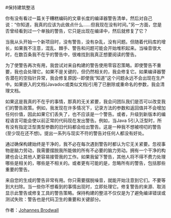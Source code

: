 #保持建筑整洁

你有没有看过一篇关于糟糕编码的文章长度的编译器警告清单，然后对自己说：“你知道，我真的应该为此做点什么……但我现在没有时间。”另一方面，您是否曾经看到过一个单独的警告，它只是出现在编译中，然后就修复了它？

当我从头开始一个新项目时，没有警告，没有杂乱，没有问题。但随着代码库的增长，如果我不注意，混乱、棘手、警告和问题可能会开始堆积起来。当噪音很大时，在数百条我不在乎的警告中，很难找到我真正想要阅读的警告。

为了使警告再次有用，我尝试对来自构建的警告使用零容忍策略。即使警告不重要，我也会处理它。如果不是关键的，但仍然相关的，我会修复它。如果编译器警告潜在的空指针异常，我会修复原因--即使我“知道”这个问题永远不会出现在生产中。如果嵌入的文档(Javadoc或类似文档)引用了已删除或重命名的参数，我会清理文档。

如果这是我真的不在乎的事情，那真的无关紧要，我会问团队我们是否可以改变我们的警告政策。例如，我发现在许多情况下，记录方法的参数和返回值并不会增加任何价值，因此如果它们丢失了，也不应该是一个警告。或者，升级到新版本的编程语言可能会使以前正常的代码现在发出警告。例如，当Java 5引入泛型时，所有没有指定泛型类型参数的旧代码都会给出警告。这是一种我不想被唠叨的警告(至少现在还不想)。提出一系列与现实不符的警告对任何人都没有好处。

通过确保构建始终是干净的，我不必在每次遇到警告时都认为它无关紧要。忽视事物是脑力劳动，我需要摆脱我所能做的所有不必要的脑力劳动。拥有一个干净的构建也会让其他人更容易接管我的工作。如果我留下警告，其他人将不得不费力处理哪些是相关的，哪些是不相关的。或者更有可能的是，忽略所有的警告，包括那些重要的警告。

来自您的生成的警告非常有用。你只需要摆脱噪音，就能开始注意到它们。不要等到大扫除。当一些你不想看到的事情出现时，立即处理它。修复警告的来源、取消显示此警告或修复工具的警告策略。保持构建的整洁不仅仅是为了避免编译错误或测试失败：警告也是代码卫生的重要和关键部分。

作者：[Johannes Brodwall](http://programmer.97things.oreilly.com/wiki/index.php/Johannes_Brodwall)